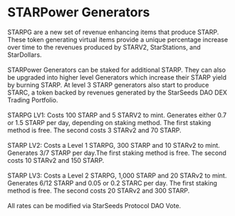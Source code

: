 # STARPower Generators

STARPG are a new set of revenue enhancing items that produce STARP. These token generating virtual items provide a unique percentage increase over time to the revenues produced by STARV2, StarStations, and StarDollars. \
\
STARPower Generators can be staked for additional STARP. They can also be upgraded into higher level Generators which increase their STARP yield by burning STARP. At level 3 STARP generators also start to produce STARC, a token backed by revenues generated by the StarSeeds DAO DEX Trading Portfolio. \
\
STARPG LV1: Costs 100 STARP and 5 STARV2 to mint. Generates either 0.7 or 1.5 STARP  per day, depending on staking method. The first staking method is free. The second costs 3 STARv2 and 70 STARP. \
\
STARP LV2: Costs a Level 1 STARPG, 300 STARP and 10 STARv2 to mint. Generates 3/7 STARP per day.The first staking method is free. The second costs 10 STARv2 and 150 STARP. \
\
STARP LV3: Costs a Level 2 STARPG, 1,000 STARP and 20 STARv2 to mint. Generates 6/12 STARP and 0.05 or 0.2 STARC per day. The first staking method is free. The second costs 20 STARv2 and 300 STARP. \
\
All rates can be modified via StarSeeds Protocol DAO Vote.&#x20;
